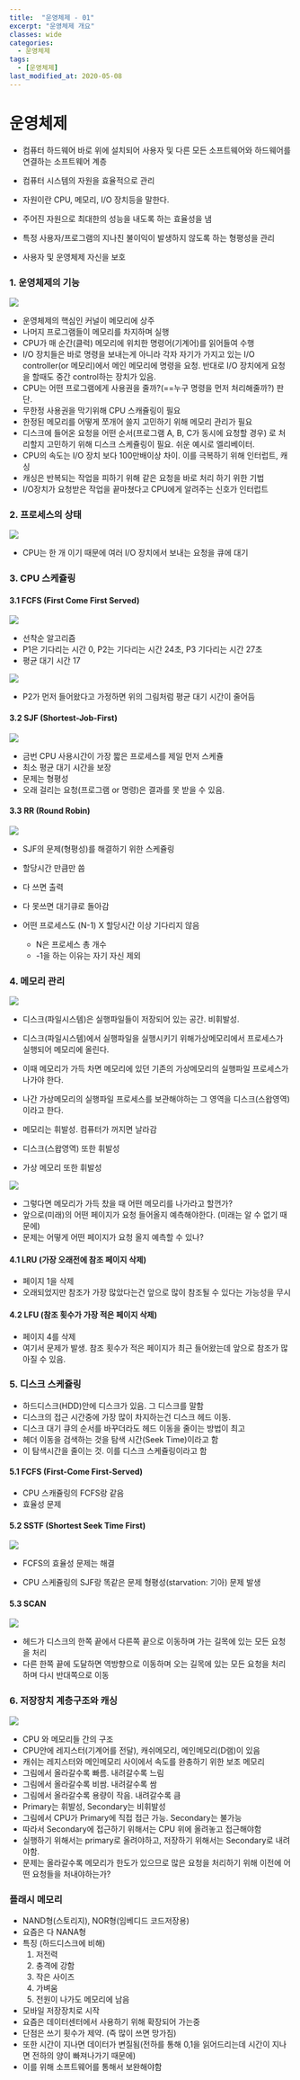 ```yaml
---
title:  "운영체제 - 01"
excerpt: "운영체제 개요"
classes: wide
categories:
  - 운영체제
tags:
  - [운영체제]
last_modified_at: 2020-05-08
---
```




# 운영체제

* 컴퓨터 하드웨어 바로 위에 설치되어 사용자 및 다른 모든 소프트웨어와 하드웨어를 연결하는 소프트웨어 계층

* 컴퓨터 시스템의 자원을 효율적으로 관리
* 자원이란 CPU, 메모리, I/O 장치등을 말한다.
* 주어진 자원으로 최대한의 성능을 내도록 하는 효율성을 냄
* 특정 사용자/프로그램의 지나친 불이익이 발생하지 않도록 하는 형평성을 관리
* 사용자 및 운영체제 자신을 보호



### 1. 운영체제의 기능

![]({{site.url}}/assets/images/os1.PNG)

* 운영체제의 핵심인 커널이 메모리에 상주
* 나머지 프로그램들이 메모리를 차지하며 실행
* CPU가 매 순간(클럭) 메모리에 위치한 명령어(기계어)를 읽어들여 수행
* I/O 장치들은 바로 명령을 보내는게 아니라 각자 자기가 가지고 있는 I/O controller(or 메모리)에서 메인 메모리에 명령을 요청. 반대로 I/O 장치에게 요청을 할때도 중간 control하는 장치가 있음.
* CPU는 어떤 프로그램에게 사용권을 줄까?(==누구 명령을 먼저 처리해줄까?) 판단.  
* 무한정 사용권을 막기위해 CPU 스캐쥴링이 필요
* 한정된 메모리를 어떻게 쪼개어 쓸지 고민하기 위해 메모리 관리가 필요
* 디스크에 들어온 요청을 어떤 순서(프로그램 A, B, C가 동시에 요청할 경우) 로 처리할지 고민하기 위해 디스크 스케쥴링이 필요. 쉬운 예시로 엘리베이터. 
* CPU의 속도는 I/O 장치 보다 100만배이상 차이. 이를 극복하기 위해 인터럽트, 캐싱
* 캐싱은 반복되는 작업을 피하기 위해 같은 요청을 바로 처리 하기 위한 기법
* I/O장치가 요청받은 작업을 끝마쳤다고 CPU에게 알려주는 신호가 인터럽트



### 2. 프로세스의 상태

![]({{site.url}}/assets/images/os2.PNG)

* CPU는  한 개 이기 때문에 여러 I/O 장치에서 보내는 요청을 큐에 대기



### 3. CPU 스케쥴링

#### 3.1 FCFS (First Come First Served)

![]({{site.url}}/assets/images/os3.PNG)

* 선착순 알고리즘
* P1은 기다리는 시간 0, P2는 기다리는 시간 24초, P3 기다리는 시간 27초
* 평균 대기 시간 17



![]({{site.url}}/assets/images/os4.PNG)

* P2가 먼저 들어왔다고 가정하면 위의 그림처럼 평균 대기 시간이 줄어듬



#### 3.2 SJF (Shortest-Job-First)

![]({{site.url}}/assets/images/os5.PNG)

* 금번 CPU 사용시간이 가장 짧은 프로세스를 제일 먼저 스케쥴
* 최소 평균 대기 시간을 보장
* 문제는 형평성
* 오래 걸리는 요청(프로그램 or 명령)은 결과를 못 받을 수 있음.



#### 3.3 RR (Round Robin)

![]({{site.url}}/assets/images/os6.PNG)

* SJF의 문제(형평성)를 해결하기 위한 스케쥴링

* 할당시간 만큼만 씀
* 다 쓰면 출력
* 다 못쓰면 대기큐로 돌아감
* 어떤 프로세스도 (N-1) X 할당시간 이상 기다리지 않음
  * N은 프로세스 총 개수
  * -1을 하는 이유는 자기 자신 제외



### 4. 메모리 관리

![]({{site.url}}/assets/images/os7.PNG)

* 디스크(파일시스템)은 실행파일들이 저장되어 있는 공간. 비휘발성. 

* 디스크(파일시스템)에서 실행파일을 실행시키기 위해가상메모리에서 프로세스가 실행되어 메모리에 올린다.
* 이때 메모리가 가득 차면 메모리에 있던 기존의 가상메모리의 실행파일 프로세스가 나가야 한다.
* 나간 가상메모리의 실행파일 프로세스를 보관해야하는 그 영역을 디스크(스왑영역)이라고 한다.
* 메모리는 휘발성. 컴퓨터가 꺼지면 날라감
* 디스크(스왑영역) 또한 휘발성
* 가상 메모리 또한 휘발성



![]({{site.url}}/assets/images/os8.PNG)

* 그렇다면 메모리가 가득 찼을 때 어떤 메모리를 나가라고 할껀가?
* 앞으로(미래)의 어떤 페이지가 요청 들어올지 예측해야한다. (미래는 알 수 없기 때문에)
* 문제는 어떻게 어떤 페이지가 요청 올지 예측할 수 있나?

#### 4.1 LRU (가장 오래전에 참조 페이지 삭제)

* 페이지 1을 삭제
* 오래되었지만 참조가 가장 많았다는건 앞으로 많이 참조될 수 있다는 가능성을 무시

#### 4.2 LFU (참조 횟수가 가장 적은 페이지 삭제)

* 페이지 4를 삭제
* 여기서 문제가 발생. 참조 횟수가 적은 페이지가 최근 들어왔는데 앞으로 참조가 많아질 수 있음.



### 5. 디스크 스케쥴링

* 하드디스크(HDD)안에 디스크가 있음. 그 디스크를 말함
* 디스크의 접근 시간중에 가장 많이 차지하는건 디스크 헤드 이동.
* 디스크 대기 큐의 순서를 바꾸더라도 헤드 이동을 줄이는 방법이 최고
* 헤더 이동을 검색하는 것을 탐색 시간(Seek Time)이라고 함
* 이 탐색시간을 줄이는 것. 이를 디스크 스케쥴링이라고 함

#### 5.1 FCFS (First-Come First-Served)

* CPU 스캐쥴링의 FCFS랑 같음
* 효율성 문제

#### 5.2 SSTF (Shortest Seek Time First)

![]({{site.url}}/assets/images/os9.PNG)

* FCFS의 효율성 문제는 해결

* CPU 스케쥴링의 SJF랑 똑같은 문제 형평성(starvation: 기아) 문제 발생



#### 5.3 SCAN

![]({{site.url}}/assets/images/os10.PNG)

* 헤드가 디스크의 한쪽 끝에서 다른쪽 끝으로 이동하며 가는 길목에 있는 모든 요청을 처리
* 다른 한쪽 끝에 도달하면 역방향으로 이동하며 오는 길목에 있는 모든 요청을 처리하며 다시 반대쪽으로 이동





### 6. 저장장치 계층구조와 캐싱

![]({{site.url}}/assets/images/os11.PNG)

* CPU 와 메모리들 간의 구조
* CPU안에 레지스터(기계어를 전달), 캐쉬메모리, 메인메모리(D램)이 있음
* 캐쉬는 레지스터와 메인메모리 사이에서 속도를 완충하기 위한 보조 메모리
* 그림에서 올라갈수록 빠름. 내려갈수록 느림
* 그림에서 올라갈수록 비쌈. 내려갈수록 쌈
* 그림에서 올라갈수록 용량이 작음. 내려갈수록 큼
* Primary는 휘발성, Secondary는 비휘발성
* 그림에서 CPU가 Primary에 직접 접근 가능. Secondary는 불가능
* 따라서 Secondary에 접근하기 위해서는 CPU 위에 올려놓고 접근해야함
* 실행하기 위해서는 primary로 올려야하고, 저장하기 위해서는 Secondary로 내려야함.
* 문제는 올라갈수록 메모리가 한도가 있으므로 많은 요청을 처리하기 위해 이전에 어떤 요청들을 처내야하는가?



### 플래시 메모리

* NAND형(스토리지), NOR형(임베디드 코드저장용)
* 요즘은 다 NANA형
* 특징 (하드디스크에 비해)
  1. 저전력
  2. 충격에 강함
  3. 작은 사이즈
  4. 가벼움
  5. 전원이 나가도 메모리에 남음
* 모바일 저장장치로 시작
* 요즘은 데이터센터에서 사용하기 위해 확장되어 가는중
* 단점은 쓰기 횟수가 제약. (즉 많이 쓰면 망가짐)
* 또한 시간이 지나면 데이터가 변질됨(전하를 통해 0,1을 읽어드리는데 시간이 지나면 전하의 양이 빠져나가기 때문에)
* 이를 위해 소프트웨어를 통해서 보완해야함































